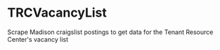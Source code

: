 TRCVacancyList
==============

Scrape Madison craigslist postings to get data for the Tenant Resource Center's vacancy list
